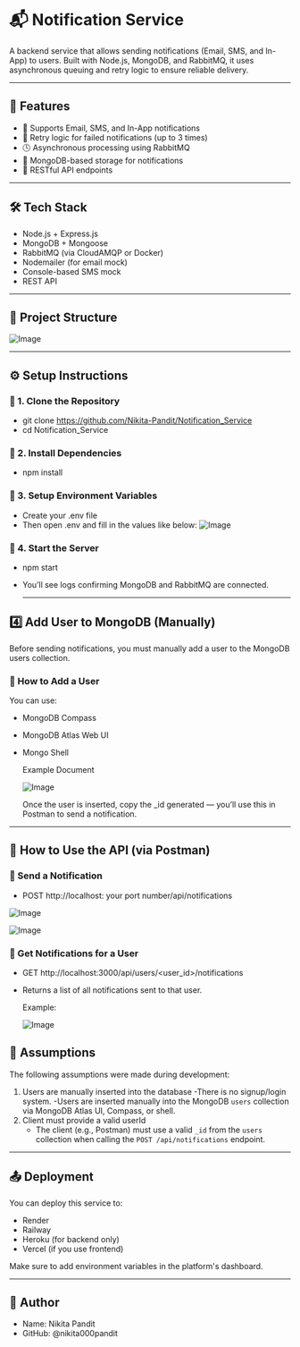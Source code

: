 # 📬 Notification Service

A backend service that allows sending notifications (Email, SMS, and In-App) to users. Built with Node.js, MongoDB, and RabbitMQ, it uses asynchronous queuing and retry logic to ensure reliable delivery.

---

## 🚀 Features

- 📧 Supports Email, SMS, and In-App notifications
- 🔁 Retry logic for failed notifications (up to 3 times)
- 🕓 Asynchronous processing using RabbitMQ
- 📂 MongoDB-based storage for notifications
- 📡 RESTful API endpoints

---

## 🛠️ Tech Stack

- Node.js + Express.js
- MongoDB + Mongoose
- RabbitMQ (via CloudAMQP or Docker)
- Nodemailer (for email mock)
- Console-based SMS mock
- REST API

---

## 📁 Project Structure

![Image](https://github.com/user-attachments/assets/ed5c46f8-5054-47ae-acb8-e57e16d520ca)

---

## ⚙️ Setup Instructions

### 🔹 1. Clone the Repository

- git clone https://github.com/Nikita-Pandit/Notification_Service
- cd Notification_Service

### 🔹 2. Install Dependencies

- npm install

### 🔹 3. Setup Environment Variables
- Create your .env file
- Then open .env and fill in the values like below:
  ![Image](https://github.com/user-attachments/assets/dcf9672a-425e-40d3-adaf-6d0a25d90b80)

### 🔹 4. Start the Server
- npm start
- You’ll see logs confirming MongoDB and RabbitMQ are connected.

  ---

## 4️⃣ Add User to MongoDB (Manually)

Before sending notifications, you must manually add a user to the MongoDB users collection.

### 🔹 How to Add a User
   You can use:
 - MongoDB Compass
 - MongoDB Atlas Web UI
 - Mongo Shell
   
   Example Document
   
   ![Image](https://github.com/user-attachments/assets/81671cfe-6602-4add-bc70-b03d0deff03b)
   
   Once the user is inserted, copy the _id generated — you’ll use this in Postman to send a notification.
  
---

## 🧪 How to Use the API (via Postman)

### 🔹 Send a Notification

- POST http://localhost: your port number/api/notifications

![Image](https://github.com/user-attachments/assets/06aa067b-0a66-4ba6-918f-058a5d7cd211)

![Image](https://github.com/user-attachments/assets/f75a9bb0-3af7-4ec4-92a3-a6a0b5d4e700)

### 🔹 Get Notifications for a User

- GET http://localhost:3000/api/users/<user_id>/notifications
- Returns a list of all notifications sent to that user.

  Example:

  ![Image](https://github.com/user-attachments/assets/ea025746-6a75-425d-8319-2b2302cd3ae7)

## 🧠 Assumptions

The following assumptions were made during development:

 1. Users are manually inserted into the database
    -There is no signup/login system.
    -Users are inserted manually into the MongoDB `users` collection via MongoDB Atlas UI, Compass, or shell.
 2. Client must provide a valid userId
    - The client (e.g., Postman) must use a valid `_id` from the `users` collection when calling the `POST /api/notifications` endpoint.  

---

## 📤 Deployment

You can deploy this service to:
- Render
- Railway
- Heroku (for backend only)
- Vercel (if you use frontend)

Make sure to add environment variables in the platform's dashboard.

---

## 🧑 Author

- Name: Nikita Pandit
- GitHub: @nikita000pandit

  
   

